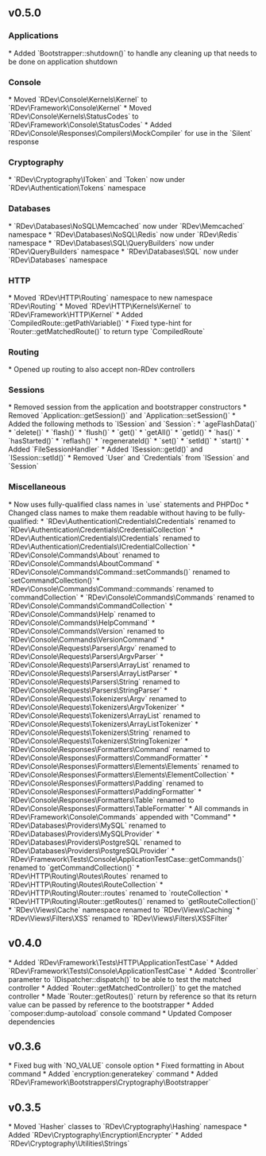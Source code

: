 <h2>v0.5.0</h2>
<h3>Applications</h3>
* Added `Bootstrapper::shutdown()` to handle any cleaning up that needs to be done on application shutdown

<h3>Console</h3>
* Moved `RDev\Console\Kernels\Kernel` to `RDev\Framework\Console\Kernel`
* Moved `RDev\Console\Kernels\StatusCodes` to `RDev\Framework\Console\StatusCodes`
* Added `RDev\Console\Responses\Compilers\MockCompiler` for use in the `Silent` response

<h3>Cryptography</h3>
* `RDev\Cryptography\IToken` and `Token` now under `RDev\Authentication\Tokens` namespace

<h3>Databases</h3>
* `RDev\Databases\NoSQL\Memcached` now under `RDev\Memcached` namespace
* `RDev\Databases\NoSQL\Redis` now under `RDev\Redis` namespace
* `RDev\Databases\SQL\QueryBuilders` now under `RDev\QueryBuilders` namespace
* `RDev\Databases\SQL` now under `RDev\Databases` namespace

<h3>HTTP</h3>
* Moved `RDev\HTTP\Routing` namespace to new namespace `RDev\Routing`
* Moved `RDev\HTTP\Kernels\Kernel` to `RDev\Framework\HTTP\Kernel`
* Added `CompiledRoute::getPathVariable()`
* Fixed type-hint for `Router::getMatchedRoute()` to return type `CompiledRoute`

<h3>Routing</h3>
* Opened up routing to also accept non-RDev controllers

<h3>Sessions</h3>
* Removed session from the application and bootstrapper constructors
  * Removed `Application::getSession()` and `Application::setSession()`
* Added the following methods to `ISession` and `Session`:
  * `ageFlashData()`
  * `delete()`
  * `flash()`
  * `flush()`
  * `get()`
  * `getAll()`
  * `getId()`
  * `has()`
  * `hasStarted()`
  * `reflash()`
  * `regenerateId()`
  * `set()`
  * `setId()`
  * `start()`
* Added `FileSessionHandler`
* Added `ISession::getId()` and `ISession::setId()`
* Removed `User` and `Credentials` from `ISession` and `Session`

<h3>Miscellaneous</h3>
* Now uses fully-qualified class names in `use` statements and PHPDoc
* Changed class names to make them readable without having to be fully-qualified:
  * `RDev\Authentication\Credentials\Credentials` renamed to `RDev\Authentication\Credentials\CredentialCollection`
  * `RDev\Authentication\Credentials\ICredentials` renamed to `RDev\Authentication\Credentials\ICredentialCollection`
  * `RDev\Console\Commands\About` renamed to `RDev\Console\Commands\AboutCommand`
  * `RDev\Console\Commands\Command::setCommands()` renamed to `setCommandCollection()`
  * `RDev\Console\Commands\Command::commands` renamed to `commandCollection`
  * `RDev\Console\Commands\Commands` renamed to `RDev\Console\Commands\CommandCollection`
  * `RDev\Console\Commands\Help` renamed to `RDev\Console\Commands\HelpCommand`
  * `RDev\Console\Commands\Version` renamed to `RDev\Console\Commands\VersionCommand`
  * `RDev\Console\Requests\Parsers\Argv` renamed to `RDev\Console\Requests\Parsers\ArgvParser`
  * `RDev\Console\Requests\Parsers\ArrayList` renamed to `RDev\Console\Requests\Parsers\ArrayListParser`
  * `RDev\Console\Requests\Parsers\String` renamed to `RDev\Console\Requests\Parsers\StringParser`
  * `RDev\Console\Requests\Tokenizers\Argv` renamed to `RDev\Console\Requests\Tokenizers\ArgvTokenizer`
  * `RDev\Console\Requests\Tokenizers\ArrayList` renamed to `RDev\Console\Requests\Tokenizers\ArrayListTokenizer`
  * `RDev\Console\Requests\Tokenizers\String` renamed to `RDev\Console\Requests\Tokenizers\StringTokenizer`
  * `RDev\Console\Responses\Formatters\Command` renamed to `RDev\Console\Responses\Formatters\CommandFormatter`
  * `RDev\Console\Responses\Formatters\Elements\Elements` renamed to `RDev\Console\Responses\Formatters\Elements\ElementCollection`
  * `RDev\Console\Responses\Formatters\Padding` renamed to `RDev\Console\Responses\Formatters\PaddingFormatter`
  * `RDev\Console\Responses\Formatters\Table` renamed to `RDev\Console\Responses\Formatters\TableFormatter`
  * All commands in `RDev\Framework\Console\Commands` appended with "Command"
  * `RDev\Databases\Providers\MySQL` renamed to `RDev\Databases\Providers\MySQLProvider`
  * `RDev\Databases\Providers\PostgreSQL` renamed to `RDev\Databases\Providers\PostgreSQLProvider`
  * `RDev\Framework\Tests\Console\ApplicationTestCase::getCommands()` renamed to `getCommandCollection()`
  * `RDev\HTTP\Routing\Routes\Routes` renamed to `RDev\HTTP\Routing\Routes\RouteCollection`
  * `RDev\HTTP\Routing\Router::routes` renamed to `routeCollection`
  * `RDev\HTTP\Routing\Router::getRoutes()` renamed to `getRouteCollection()`
  * `RDev\Views\Cache` namespace renamed to `RDev\Views\Caching`
  * `RDev\Views\Filters\XSS` renamed to `RDev\Views\Filters\XSSFilter`

<h2>v0.4.0</h2>
* Added `RDev\Framework\Tests\HTTP\ApplicationTestCase`
* Added `RDev\Framework\Tests\Console\ApplicationTestCase`
* Added `$controller` parameter to `IDispatcher::dispatch()` to be able to test the matched controller
* Added `Router::getMatchedController()` to get the matched controller
* Made `Router::getRoutes()` return by reference so that its return value can be passed by reference to the bootstrapper
* Added `composer:dump-autoload` console command
* Updated Composer dependencies

<h2>v0.3.6</h2>
* Fixed bug with `NO_VALUE` console option
* Fixed formatting in About command
* Added `encryption:generatekey` command
* Added `RDev\Framework\Bootstrappers\Cryptography\Bootstrapper`

<h2>v0.3.5</h2>
* Moved `Hasher` classes to `RDev\Cryptography\Hashing` namespace
* Added `RDev\Cryptography\Encryption\Encrypter`
* Added `RDev\Cryptography\Utilities\Strings`